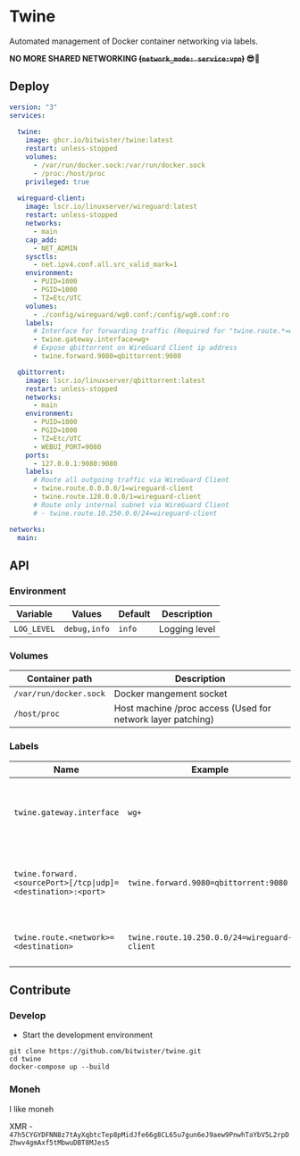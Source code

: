 # Twine

Automated management of Docker container networking via labels. 

**NO MORE SHARED NETWORKING ~~(`network_mode: service:vpn`)~~ 😎🎉** 

## Deploy
```yml
version: "3"
services:
  
  twine:
    image: ghcr.io/bitwister/twine:latest
    restart: unless-stopped
    volumes:
      - /var/run/docker.sock:/var/run/docker.sock
      - /proc:/host/proc
    privileged: true
  
  wireguard-client:
    image: lscr.io/linuxserver/wireguard:latest
    restart: unless-stopped
    networks:
      - main
    cap_add:
      - NET_ADMIN
    sysctls:
      - net.ipv4.conf.all.src_valid_mark=1
    environment:
      - PUID=1000
      - PGID=1000
      - TZ=Etc/UTC
    volumes:
      - ./config/wireguard/wg0.conf:/config/wg0.conf:ro
    labels:
      # Interface for forwarding traffic (Required for "twine.route.*=wireguard-client" to work) 
      - twine.gateway.interface=wg+
      # Expose qbittorrent on WireGuard Client ip address
      - twine.forward.9080=qbittorrent:9080

  qbittorrent:
    image: lscr.io/linuxserver/qbittorrent:latest
    restart: unless-stopped
    networks:
      - main
    environment:
      - PUID=1000
      - PGID=1000
      - TZ=Etc/UTC
      - WEBUI_PORT=9080
    ports:
      - 127.0.0.1:9080:9080
    labels:
      # Route all outgoing traffic via WireGuard Client
      - twine.route.0.0.0.0/1=wireguard-client
      - twine.route.128.0.0.0/1=wireguard-client
      # Route only internal subnet via WireGuard Client
      # - twine.route.10.250.0.0/24=wireguard-client

networks:
  main:
```

## API

### **Environment**
| Variable | Values | Default | Description |
| - | - | - | - |
| `LOG_LEVEL` | `debug,info` | `info` | Logging level |

### **Volumes**
| Container path | Description |
| - | - |
| `/var/run/docker.sock` | Docker mangement socket |
| `/host/proc` | Host machine /proc access (Used for network layer patching) |

### **Labels**
| Name | Example | Description |
| - | - | - |
| `twine.gateway.interface` | `wg+` | Interface for forwarding incoming traffic (Required for "twine.route.*=" to work)  |
| `twine.forward.<sourcePort>[/tcp\|udp]=<destination>:<port>` | `twine.forward.9080=qbittorrent:9080` | Forward incoming connections on sourcePort to specified destination | 
| `twine.route.<network>=<destination>` | `twine.route.10.250.0.0/24=wireguard-client` | Route specified network to the specified destination |

## Contribute

### Develop
- Start the development environment
```
git clone https://github.com/bitwister/twine.git
cd twine
docker-compose up --build
```

### Moneh

I like moneh

XMR - `47h5CYGYDFNN8z7tAyXqbtcTep8pMidJfe66g8CL65u7gun6eJ9aew9PnwhTaYbV5L2rpDZhwv4gmAxf5tMbwuDBT8MJes5`

